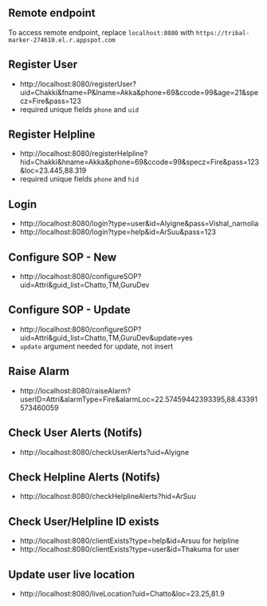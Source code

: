 ## Remote endpoint
To access remote endpoint, replace `localhost:8080` with `https://tribal-marker-274610.el.r.appspot.com`
## Register User
- http://localhost:8080/registerUser?uid=Chakki&fname=P&lname=Akka&phone=69&ccode=99&age=21&specz=Fire&pass=123
- required unique fields `phone` and `uid`
## Register Helpline
- http://localhost:8080/registerHelpline?hid=Chakki&hname=Akka&phone=69&ccode=99&specz=Fire&pass=123&loc=23.445,88.319
- required unique fields `phone` and `hid`
## Login
- http://localhost:8080/login?type=user&id=Alyigne&pass=Vishal_narnolia
- http://localhost:8080/login?type=help&id=ArSuu&pass=123
## Configure SOP - New
- http://localhost:8080/configureSOP?uid=Attri&guid_list=Chatto,TM,GuruDev
## Configure SOP - Update
- http://localhost:8080/configureSOP?uid=Attri&guid_list=Chatto,TM,GuruDev&update=yes
- `update` argument needed for update, not insert
## Raise Alarm
- http://localhost:8080/raiseAlarm?userID=Attri&alarmType=Fire&alarmLoc=22.57459442393395,88.43391573460059
## Check User Alerts (Notifs)
- http://localhost:8080/checkUserAlerts?uid=Alyigne
## Check Helpline Alerts (Notifs)
- http://localhost:8080/checkHelplineAlerts?hid=ArSuu
## Check User/Helpline ID exists
- http://localhost:8080/clientExists?type=help&id=Arsuu for helpline
- http://localhost:8080/clientExists?type=user&id=Thakuma for user
## Update user live location
- http://localhost:8080/liveLocation?uid=Chatto&loc=23.25,81.9